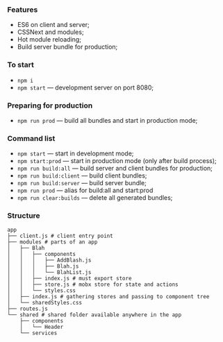 ### Features
- ES6 on client and server;
- CSSNext and modules;
- Hot module reloading;
- Build server bundle for production;

### To start

- `npm i`
- `npm start` — development server on port 8080;

### Preparing for production
- `npm run prod` — build all bundles and start in production mode;

### Command list
- `npm start` — start in development mode;
- `npm start:prod` — start in production mode (only after build process);
- `npm run build:all` — build server and client bundles for production;
- `npm run build:client` — build client bundles;
- `npm run build:server` — build server bundle;
- `npm run prod` — alias for build:all and start:prod
- `npm run clear:builds` — delete all generated bundles;

### Structure
```
app
├── client.js # client entry point
├── modules # parts of an app
│   ├── Blah
│   │   ├── components
│   │   │   ├── AddBlash.js
│   │   │   ├── Blah.js
│   │   │   └── BlahList.js
│   │   ├── index.js # must export store
│   │   ├── store.js # mobx store for state and actions
│   │   └── styles.css
│   ├── index.js # gathering stores and passing to component tree
│   └── sharedStyles.css
├── routes.js
└── shared # shared folder available anywhere in the app
    ├── components
    │   └── Header
    └── services
```

